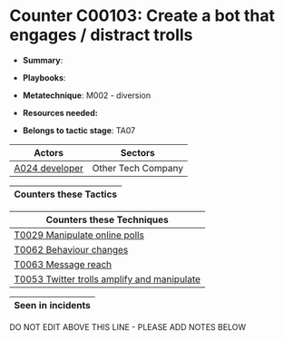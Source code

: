 # Counter C00103: Create a bot that engages / distract trolls

* **Summary**: 

* **Playbooks**: 

* **Metatechnique**: M002 - diversion

* **Resources needed:** 

* **Belongs to tactic stage**: TA07


| Actors | Sectors |
| ------ | ------- |
| [A024 developer](../actors/A024.md) | Other Tech Company |



| Counters these Tactics |
| ---------------------- |



| Counters these Techniques |
| ------------------------- |
| [T0029 Manipulate online polls](../techniques/T0029.md) |
| [T0062 Behaviour changes](../techniques/T0062.md) |
| [T0063 Message reach](../techniques/T0063.md) |
| [T0053 Twitter trolls amplify and manipulate](../techniques/T0053.md) |



| Seen in incidents |
| ----------------- |


DO NOT EDIT ABOVE THIS LINE - PLEASE ADD NOTES BELOW